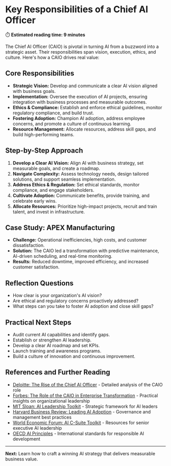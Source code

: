 # Key Responsibilities of a Chief AI Officer

⏱️ **Estimated reading time: 9 minutes**

The Chief AI Officer (CAIO) is pivotal in turning AI from a buzzword into a strategic asset. Their responsibilities span vision, execution, ethics, and culture. Here's how a CAIO drives real value:

## Core Responsibilities
- **Strategic Vision:** Develop and communicate a clear AI vision aligned with business goals.
- **Implementation:** Oversee the execution of AI projects, ensuring integration with business processes and measurable outcomes.
- **Ethics & Compliance:** Establish and enforce ethical guidelines, monitor regulatory compliance, and build trust.
- **Fostering Adoption:** Champion AI adoption, address employee concerns, and promote a culture of continuous learning.
- **Resource Management:** Allocate resources, address skill gaps, and build high-performing teams.

## Step-by-Step Approach
1. **Develop a Clear AI Vision:** Align AI with business strategy, set measurable goals, and create a roadmap.
2. **Navigate Complexity:** Assess technology needs, design tailored solutions, and support seamless implementation.
3. **Address Ethics & Regulation:** Set ethical standards, monitor compliance, and engage stakeholders.
4. **Cultivate Adoption:** Communicate benefits, provide training, and celebrate early wins.
5. **Allocate Resources:** Prioritize high-impact projects, recruit and train talent, and invest in infrastructure.

## Case Study: APEX Manufacturing
- **Challenge:** Operational inefficiencies, high costs, and customer dissatisfaction.
- **Solution:** The CAIO led a transformation with predictive maintenance, AI-driven scheduling, and real-time monitoring.
- **Results:** Reduced downtime, improved efficiency, and increased customer satisfaction.

## Reflection Questions
- How clear is your organization's AI vision?
- Are ethical and regulatory concerns proactively addressed?
- What steps can you take to foster AI adoption and close skill gaps?

## Practical Next Steps
- Audit current AI capabilities and identify gaps.
- Establish or strengthen AI leadership.
- Develop a clear AI roadmap and set KPIs.
- Launch training and awareness programs.
- Build a culture of innovation and continuous improvement.

## References and Further Reading
- [Deloitte: The Rise of the Chief AI Officer](https://www2.deloitte.com/us/en/insights/topics/digital-transformation/chief-ai-officer-role.html) - Detailed analysis of the CAIO role
- [Forbes: The Role of the CAIO in Enterprise Transformation](https://www.forbes.com/sites/forbestechcouncil/2023/01/27/why-your-company-needs-a-chief-ai-officer/) - Practical insights on organizational leadership
- [MIT Sloan: AI Leadership Toolkit](https://sloanreview.mit.edu/article/the-new-leadership-playbook-for-the-digital-age/) - Strategic framework for AI leaders
- [Harvard Business Review: Leading AI Adoption](https://hbr.org/2022/11/a-better-way-to-put-your-data-to-work) - Governance and management best practices
- [World Economic Forum: AI C-Suite Toolkit](https://www.weforum.org/publications/ai-c-suite-toolkit/) - Resources for senior executive AI leadership
- [OECD AI Principles](https://oecd.ai/en/ai-principles) - International standards for responsible AI development

---
**Next:** Learn how to craft a winning AI strategy that delivers measurable business value.